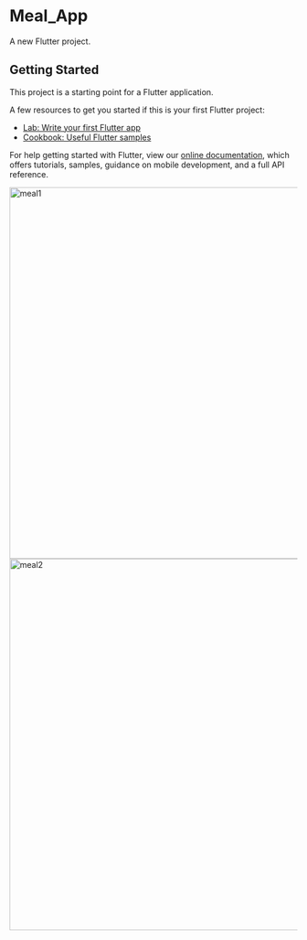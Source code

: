 # Meal_App

A new Flutter project.

## Getting Started

This project is a starting point for a Flutter application.

A few resources to get you started if this is your first Flutter project:

- [Lab: Write your first Flutter app](https://flutter.dev/docs/get-started/codelab)
- [Cookbook: Useful Flutter samples](https://flutter.dev/docs/cookbook)

For help getting started with Flutter, view our
[online documentation](https://flutter.dev/docs), which offers tutorials,
samples, guidance on mobile development, and a full API reference.

<img width="650" alt="meal1" src="https://user-images.githubusercontent.com/67056591/177263852-3c072ef0-56e8-47d2-92e0-d4077bc672bb.png">
<img width="650" alt="meal2" src="https://user-images.githubusercontent.com/67056591/177263884-e2e2715e-e259-461b-8196-130b2482db54.png">
